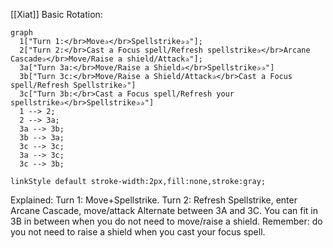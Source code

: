 [[Xiat]] Basic Rotation:

<style> #flowchart-link { fill:red !important; } </style>
```mermaid
graph
  1["Turn 1:</br>Move✰</br>Spellstrike✰✰"];
  2["Turn 2:</br>Cast a Focus spell/Refresh spellstrike✰</br>Arcane Cascade✰</br>Move/Raise a shield/Attack✰"];
  3a["Turn 3a:</br>Move/Raise a Shield✰</br>Spellstrike✰✰"]
  3b["Turn 3c:</br>Move/Raise a Shield/Attack✰</br>Cast a Focus spell/Refresh Spellstrike✰"]
  3c["Turn 3b:</br>Cast a Focus spell/Refresh your spellstrike✰</br>Spellstrike✰✰"]
  1 --> 2;
  2 --> 3a;
  3a --> 3b;
  3b --> 3a;
  3c --> 3c;
  3a --> 3c;
  3c --> 3b;

linkStyle default stroke-width:2px,fill:none,stroke:gray;
```

Explained: 
Turn 1: Move+Spellstrike.
Turn 2: Refresh Spellstrike, enter Arcane Cascade, move/attack
Alternate between 3A and 3C.
You can fit in 3B in between when you do not need to move/raise a shield.
Remember: do you not need to raise a shield when you cast your focus spell.